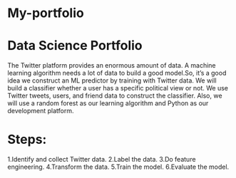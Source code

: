 # My-portfolio
# Data Science Portfolio
The Twitter platform provides an enormous amount of data. A machine learning algorithm needs a lot of data to build a good model.So, it’s a good idea we construct an ML predictor by training with Twitter data.
We will build a classifier whether a user has a specific political view or not. We use Twitter tweets, users, and friend data to construct the classifier. Also, we will use a random forest as our learning algorithm and Python as our development platform.

# Steps:
1.Identify and collect Twitter data.
2.Label the data.
3.Do feature engineering.
4.Transform the data.
5.Train the model.
6.Evaluate the model.
